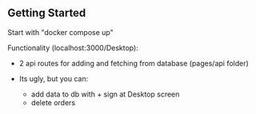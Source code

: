 ## Getting Started

Start with "docker compose up"

Functionality (localhost:3000/Desktop):

- 2 api routes for adding and fetching from database (pages/api folder)

- Its ugly, but you can:
  - add data to db with + sign at Desktop screen
  - delete orders
